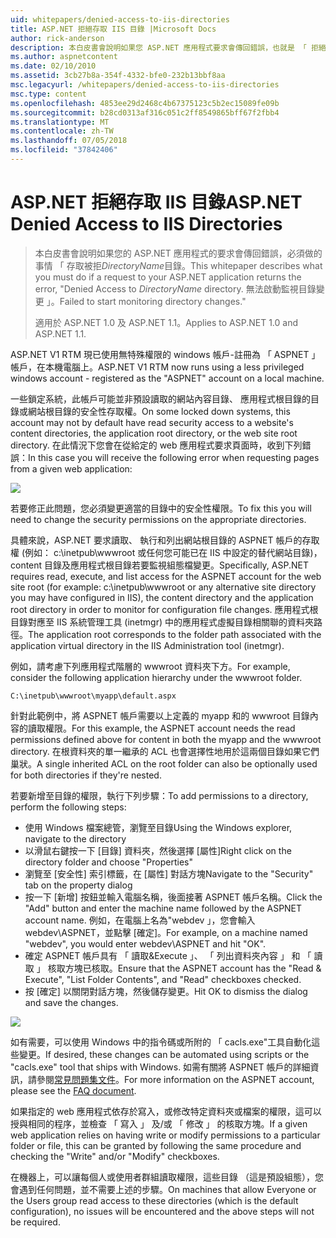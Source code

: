 ```yaml
---
uid: whitepapers/denied-access-to-iis-directories
title: ASP.NET 拒絕存取 IIS 目錄 |Microsoft Docs
author: rick-anderson
description: 本白皮書會說明如果您 ASP.NET 應用程式要求會傳回錯誤，也就是 「 拒絕存取 DirectoryName 目錄必須做事情。 無法為 s...
ms.author: aspnetcontent
ms.date: 02/10/2010
ms.assetid: 3cb27b8a-354f-4332-bfe0-232b13bbf8aa
msc.legacyurl: /whitepapers/denied-access-to-iis-directories
msc.type: content
ms.openlocfilehash: 4853ee29d2468c4b67375123c5b2ec15089fe09b
ms.sourcegitcommit: b28cd0313af316c051c2ff8549865bff67f2fbb4
ms.translationtype: MT
ms.contentlocale: zh-TW
ms.lasthandoff: 07/05/2018
ms.locfileid: "37842406"
---
```

<a name="aspnet-denied-access-to-iis-directories"></a><span data-ttu-id="1bf26-104">ASP.NET 拒絕存取 IIS 目錄</span><span class="sxs-lookup"><span data-stu-id="1bf26-104">ASP.NET Denied Access to IIS Directories</span></span>
====================
> <span data-ttu-id="1bf26-105">本白皮書會說明如果您的 ASP.NET 應用程式的要求會傳回錯誤，必須做的事情 「 存取被拒*DirectoryName*目錄。</span><span class="sxs-lookup"><span data-stu-id="1bf26-105">This whitepaper describes what you must do if a request to your ASP.NET application returns the error, "Denied Access to *DirectoryName* directory.</span></span> <span data-ttu-id="1bf26-106">無法啟動監視目錄變更 」。</span><span class="sxs-lookup"><span data-stu-id="1bf26-106">Failed to start monitoring directory changes."</span></span>
> 
> <span data-ttu-id="1bf26-107">適用於 ASP.NET 1.0 及 ASP.NET 1.1。</span><span class="sxs-lookup"><span data-stu-id="1bf26-107">Applies to ASP.NET 1.0 and ASP.NET 1.1.</span></span>


<span data-ttu-id="1bf26-108">ASP.NET V1 RTM 現已使用無特殊權限的 windows 帳戶-註冊為 「 ASPNET 」 帳戶，在本機電腦上。</span><span class="sxs-lookup"><span data-stu-id="1bf26-108">ASP.NET V1 RTM now runs using a less privileged windows account - registered as the "ASPNET" account on a local machine.</span></span>

<span data-ttu-id="1bf26-109">一些鎖定系統，此帳戶可能並非預設讀取的網站內容目錄、 應用程式根目錄的目錄或網站根目錄的安全性存取權。</span><span class="sxs-lookup"><span data-stu-id="1bf26-109">On some locked down systems, this account may not by default have read security access to a website's content directories, the application root directory, or the web site root directory.</span></span> <span data-ttu-id="1bf26-110">在此情況下您會在從給定的 web 應用程式要求頁面時，收到下列錯誤：</span><span class="sxs-lookup"><span data-stu-id="1bf26-110">In this case you will receive the following error when requesting pages from a given web application:</span></span>

![](denied-access-to-iis-directories/_static/image1.jpg)

<span data-ttu-id="1bf26-111">若要修正此問題，您必須變更適當的目錄中的安全性權限。</span><span class="sxs-lookup"><span data-stu-id="1bf26-111">To fix this you will need to change the security permissions on the appropriate directories.</span></span>

<span data-ttu-id="1bf26-112">具體來說，ASP.NET 要求讀取、 執行和列出網站根目錄的 ASPNET 帳戶的存取權 (例如： c:\inetpub\wwwroot 或任何您可能已在 IIS 中設定的替代網站目錄)，content 目錄及應用程式根目錄若要監視組態檔變更。</span><span class="sxs-lookup"><span data-stu-id="1bf26-112">Specifically, ASP.NET requires read, execute, and list access for the ASPNET account for the web site root (for example: c:\inetpub\wwwroot or any alternative site directory you may have configured in IIS), the content directory and the application root directory in order to monitor for configuration file changes.</span></span> <span data-ttu-id="1bf26-113">應用程式根目錄對應至 IIS 系統管理工具 (inetmgr) 中的應用程式虛擬目錄相關聯的資料夾路徑。</span><span class="sxs-lookup"><span data-stu-id="1bf26-113">The application root corresponds to the folder path associated with the application virtual directory in the IIS Administration tool (inetmgr).</span></span>

<span data-ttu-id="1bf26-114">例如，請考慮下列應用程式階層的 wwwroot 資料夾下方。</span><span class="sxs-lookup"><span data-stu-id="1bf26-114">For example, consider the following application hierarchy under the wwwroot folder.</span></span>

`C:\inetpub\wwwroot\myapp\default.aspx`

<span data-ttu-id="1bf26-115">針對此範例中，將 ASPNET 帳戶需要以上定義的 myapp 和的 wwwroot 目錄內容的讀取權限。</span><span class="sxs-lookup"><span data-stu-id="1bf26-115">For this example, the ASPNET account needs the read permissions defined above for content in both the myapp and the wwwroot directory.</span></span> <span data-ttu-id="1bf26-116">在根資料夾的單一繼承的 ACL 也會選擇性地用於這兩個目錄如果它們巢狀。</span><span class="sxs-lookup"><span data-stu-id="1bf26-116">A single inherited ACL on the root folder can also be optionally used for both directories if they're nested.</span></span>

<span data-ttu-id="1bf26-117">若要新增至目錄的權限，執行下列步驟：</span><span class="sxs-lookup"><span data-stu-id="1bf26-117">To add permissions to a directory, perform the following steps:</span></span>

- <span data-ttu-id="1bf26-118">使用 Windows 檔案總管，瀏覽至目錄</span><span class="sxs-lookup"><span data-stu-id="1bf26-118">Using the Windows explorer, navigate to the directory</span></span>
- <span data-ttu-id="1bf26-119">以滑鼠右鍵按一下 [目錄] 資料夾，然後選擇 [屬性]</span><span class="sxs-lookup"><span data-stu-id="1bf26-119">Right click on the directory folder and choose "Properties"</span></span>
- <span data-ttu-id="1bf26-120">瀏覽至 [安全性] 索引標籤，在 [屬性] 對話方塊</span><span class="sxs-lookup"><span data-stu-id="1bf26-120">Navigate to the "Security" tab on the property dialog</span></span>
- <span data-ttu-id="1bf26-121">按一下 [新增] 按鈕並輸入電腦名稱，後面接著 ASPNET 帳戶名稱。</span><span class="sxs-lookup"><span data-stu-id="1bf26-121">Click the "Add" button and enter the machine name followed by the ASPNET account name.</span></span> <span data-ttu-id="1bf26-122">例如，在電腦上名為"webdev 」，您會輸入 webdev\ASPNET，並點擊 [確定]。</span><span class="sxs-lookup"><span data-stu-id="1bf26-122">For example, on a machine named "webdev", you would enter webdev\ASPNET and hit "OK".</span></span>
- <span data-ttu-id="1bf26-123">確定 ASPNET 帳戶具有 「 讀取&amp;Execute 」、 「 列出資料夾內容 」 和 「 讀取 」 核取方塊已核取。</span><span class="sxs-lookup"><span data-stu-id="1bf26-123">Ensure that the ASPNET account has the "Read &amp; Execute", "List Folder Contents", and "Read" checkboxes checked.</span></span>
- <span data-ttu-id="1bf26-124">按 [確定] 以關閉對話方塊，然後儲存變更。</span><span class="sxs-lookup"><span data-stu-id="1bf26-124">Hit OK to dismiss the dialog and save the changes.</span></span>

![](denied-access-to-iis-directories/_static/image2.jpg)

<span data-ttu-id="1bf26-125">如有需要，可以使用 Windows 中的指令碼或所附的 「 cacls.exe"工具自動化這些變更。</span><span class="sxs-lookup"><span data-stu-id="1bf26-125">If desired, these changes can be automated using scripts or the "cacls.exe" tool that ships with Windows.</span></span> <span data-ttu-id="1bf26-126">如需有關將 ASPNET 帳戶的詳細資訊，請參閱[常見問題集文件](https://go.microsoft.com/fwlink/?LinkId=5828)。</span><span class="sxs-lookup"><span data-stu-id="1bf26-126">For more information on the ASPNET account, please see the [FAQ document](https://go.microsoft.com/fwlink/?LinkId=5828).</span></span>

<span data-ttu-id="1bf26-127">如果指定的 web 應用程式依存於寫入，或修改特定資料夾或檔案的權限，這可以授與相同的程序，並檢查 「 寫入 」 及/或 「 修改 」 的核取方塊。</span><span class="sxs-lookup"><span data-stu-id="1bf26-127">If a given web application relies on having write or modify permissions to a particular folder or file, this can be granted by following the same procedure and checking the "Write" and/or "Modify" checkboxes.</span></span>

<span data-ttu-id="1bf26-128">在機器上，可以讓每個人或使用者群組讀取權限，這些目錄 （這是預設組態），您會遇到任何問題，並不需要上述的步驟。</span><span class="sxs-lookup"><span data-stu-id="1bf26-128">On machines that allow Everyone or the Users group read access to these directories (which is the default configuration), no issues will be encountered and the above steps will not be required.</span></span>
